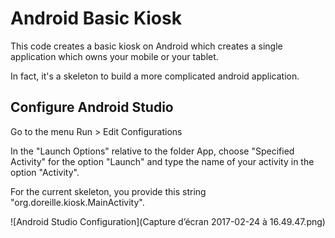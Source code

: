# Android Basic Kiosk

This code creates a basic kiosk on Android which creates a single application which owns your mobile or your tablet.

In fact, it's a skeleton to build a more complicated android application.

## Configure Android Studio

Go to the menu Run > Edit Configurations 

In the "Launch Options" relative to the folder App, choose "Specified Activity" for the option "Launch" and type the name of your activity in the option "Activity".

For the current skeleton, you provide this string "org.doreille.kiosk.MainActivity".

![Android Studio Configuration](Capture d’écran 2017-02-24 à 16.49.47.png)
